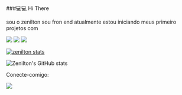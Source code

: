###💻💻  Hi There 

 sou o zenilton sou fron end atualmente estou iniciando meus primeiro projetos com 


<img src="https://img.shields.io/badge/HTML5-E34F26?style=for-the-badge&logo=html5&logoColor=white" alt-logo-image>


<img src="https://img.shields.io/badge/CSS3-1572B6?style=for-the-badge&logo=css3&logoColor=white" alt-logo-image> 


<img src="https://img.shields.io/badge/Java-ED8B00?style=for-the-badge&logo=openjdk&logoColor=white" alt-logo-image>



[![zenilton stats](https://github-readme-stats.vercel.app/api?username=zenilton)](https://github.com/anuraghazra/github-readme-stats)


![Zenilton's GitHub stats](https://github-readme-stats.vercel.app/api?username=zenilton&show_icons=true&theme=radical)




Conecte-comigo:


<a href="linkedin.com/in/zenilton-da-silva-mendes-128199227"><img src="https://img.shields.io/badge/LinkedIn-0077B5?style=for-the-badge&logo=linkedin&logoColor=white"/></a> 
<br>
<br>
   


